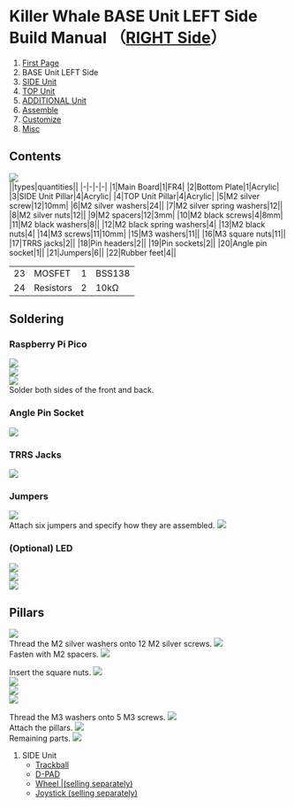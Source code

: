# Killer Whale BASE Unit LEFT Side Build Manual （[RIGHT Side](../rightside/2_BASE.md)）

1. [First Page](../README_EN.md)
2. BASE Unit LEFT Side
3. [SIDE Unit](../leftside/3_SIDE_TRACKBALL.md)
4. [TOP Unit](../leftside/4_TOP.md)
5. [ADDITIONAL Unit](../leftside/5_ADD.md)
6. [Assemble](../leftside/6_ASSEMBLE.md)
7. [Customize](../leftside/7_CUSTOM.md)
8. [Misc](../leftside/8_MISC.md)

## Contents
![](../img/base/IMG_4724.jpg)      
||types|quantities||
|-|-|-|-|
|1|Main Board|1|FR4|
|2|Bottom Plate|1|Acrylic|
|3|SIDE Unit Pillar|4|Acrylic|
|4|TOP Unit Pillar|4|Acrylic|
|5|M2 silver screw|12|10mm|
|6|M2 silver washers|24||
|7|M2 silver spring washers|12||
|8|M2 silver nuts|12||
|9|M2 spacers|12|3mm|
|10|M2 black screws|4|8mm|
|11|M2 black washers|8||
|12|M2 black spring washers|4|
|13|M2 black nuts|4|
|14|M3 screws|11|10mm|
|15|M3 washers|11||
|16|M3 square nuts|11||
|17|TRRS jacks|2||
|18|Pin headers|2||
|19|Pin sockets|2||
|20|Angle pin socket|1||
|21|Jumpers|6||
|22|Rubber feet|4||

<table>
    <tr>
      <td>23</td>
      <td>MOSFET</td>
      <td>1</td>
      <td>BSS138</td>
    </tr>
    <tr>
      <td>24</td>
      <td>Resistors</td>
      <td>2</td>
      <td>10kΩ</td>
    </tr>
 </table>
 
## Soldering
### Raspberry Pi Pico
![](../img/base/IMG_6022.jpg)    
![](../img/base/IMG_4758.jpg)     
![](../img/base/IMG_4766.jpg)    
Solder both sides of the front and back. 

### Angle Pin Socket
![](../img/base/IMG_4769.jpg)    

### TRRS Jacks
![ ](../img/base/IMG_4775.jpg)    

### Jumpers
![](../img/base/IMG_4797.jpg)    
Attach six jumpers and specify how they are assembled.
![](../img/base/IMG_6151.jpg)    

### (Optional) LED
![](../img/base/IMG_4817.jpg)        
![](../img/base/IMG_4827.jpg)    
![](../img/base/IMG_4840.jpg)  

## Pillars

![](../img/base/IMG_4845.jpg)    
Thread the M2 silver washers onto 12 M2 silver screws.
![](../img/base/IMG_4848.jpg)    
Fasten with M2 spacers.
![](../img/base/IMG_4856.jpg)    
 
Insert the square nuts.
![](../img/base/IMG_4861.jpg)    
![](../img/base/IMG_4862.jpg)   
![](../img/base/IMG_4864.jpg)    
![](../img/base/IMG_4874.jpg)    


Thread the M3 washers onto 5 M3 screws.
![](../img/base/IMG_4879.jpg)    
Attach the pillars.
![](../img/base/IMG_4898.jpg)    
Remaining parts.
![](../img/base/IMG_4910.jpg)    

1. SIDE Unit
   - [Trackball](../leftside/3_SIDE_TRACKBALL.md)
   - [D-PAD](../leftside/3_SIDE_DPAD.md)
   - [Wheel |(selling separately)](../leftside/3_SIDE_WHEEL.md)
   - [Joystick (selling separately)](../leftside/3_SIDE_JOYSTICK.md)
